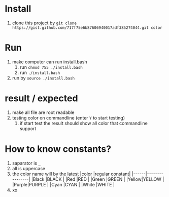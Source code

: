 # Install
1. clone this project by `git clone https://gist.github.com/717f75e6b87606940017adf385274044.git color`

# Run
1. make computer can run install.bash
    1. run `chmod 755 ./install.bash`
    2. run `./install.bash`
2. run by `source ./install.bash`

# result / expected
1. make all file are root readable
2. testing color on commandline (enter `Y` to start testing)
    1. if start test the result should show all color that commandline support
    
# How to know constants?
1. saparator is `_`
2. all is uppercase
3. the color name will by the latest
    |color |regular constant|
    |------|----------------|
    |Black |BLACK           |
    |Red   |RED             |
    |Green |GREEN           |
    |Yellow|YELLOW          |
    |Purple|PURPLE          |
    |Cyan  |CYAN            |
    |White |WHITE           |
4. xx